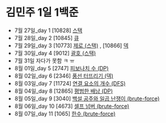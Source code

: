 # 김민주 1일 1백준

-   7월 27일_day 1 [10828] [스택](./230727_day1/10828_스택.py)
-   7월 28일_day 2 [10845] [큐](./230728_day2/10845_큐.py)
-   7월 29일_day 3 [10773] [제로 (스택)](./230729_day3/10773_제로_(스택).py) , [10866] [덱](./230729_day3/10866_덱.py)
-   7월 30일_day 4 [9012] [괄호 (스택)](./230730_day4/9012_괄호_(스택).py)
-   7월 31일 자다가 못함 ㅋ ㅠ
-   8월 01일_day 5 [2747] [피보나치 수 (DP)](./230801_day5/2747_피보나치_수_(DP).py)
-   8월 02일_day 6 [2346] [풍선 터뜨리기 (덱)](./230802_day6/2346_풍선_터뜨리기_(덱).py)
-   8월 03일_day 7 [11724] [연결 요소의 개수 (DFS)](./230803_day7/11724_연결_요소의_개수_(DFS).py)
-   8월 04일_day 8 [12865] [평범한 배낭 (DP)](./230804_day8/12865_평범한_배낭_(DP).py)
-   8월 05일_day 9 [3040] [백설 공주와 일곱 난쟁이 (brute-force)](./230805_day9/3040_백설_공주와_일곱_난쟁이_(brute-force).py)
-   8월 06일_day 10 [4673] [셀프 넘버 (brute-force)](./230806_day10/4673_셀프_넘버_(brute-force).py)
-   8월 07일_day 11 [1065] [한수 (brute-force)](./230807_day11/1065_한수_(brute-force).py)
